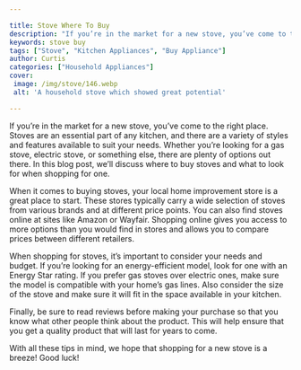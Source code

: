 ```yaml
---

title: Stove Where To Buy
description: "If you’re in the market for a new stove, you’ve come to the right place. Stoves are an essential part of any kitchen, and there ar...keep reading to learn"
keywords: stove buy
tags: ["Stove", "Kitchen Appliances", "Buy Appliance"]
author: Curtis
categories: ["Household Appliances"]
cover: 
 image: /img/stove/146.webp
 alt: 'A household stove which showed great potential'

---
```


If you’re in the market for a new stove, you’ve come to the right place. Stoves are an essential part of any kitchen, and there are a variety of styles and features available to suit your needs. Whether you’re looking for a gas stove, electric stove, or something else, there are plenty of options out there. In this blog post, we’ll discuss where to buy stoves and what to look for when shopping for one. 

When it comes to buying stoves, your local home improvement store is a great place to start. These stores typically carry a wide selection of stoves from various brands and at different price points. You can also find stoves online at sites like Amazon or Wayfair. Shopping online gives you access to more options than you would find in stores and allows you to compare prices between different retailers. 

When shopping for stoves, it’s important to consider your needs and budget. If you’re looking for an energy-efficient model, look for one with an Energy Star rating. If you prefer gas stoves over electric ones, make sure the model is compatible with your home’s gas lines. Also consider the size of the stove and make sure it will fit in the space available in your kitchen. 

Finally, be sure to read reviews before making your purchase so that you know what other people think about the product. This will help ensure that you get a quality product that will last for years to come. 

With all these tips in mind, we hope that shopping for a new stove is a breeze! Good luck!

